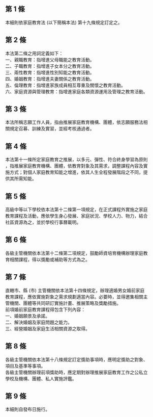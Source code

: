第 1 條
-------
本細則依家庭教育法 (以下簡稱本法) 第十九條規定訂定之。

第 2 條
-------
本法第二條之用詞定義如下：  
一、親職教育：指增進父母職能之教育活動。  
二、子職教育：指增進子女本分之教育活動。  
三、兩性教育：指增進性別知能之教育活動。  
四、婚姻教育：指增進夫妻關係之教育活動。  
五、倫理教育：指增進家族成員相互尊重及關懷之教育活動。  
六、家庭資源與管理教育：指增進家庭各類資源運用及管理之教育活動。

第 3 條
-------
本法所稱志願工作人員，指由推展家庭教育機構、團體，依志願服務法相  
關規定召募、訓練及實習，並經考核通過者。

第 4 條
-------
本法第十一條所定家庭教育之推展，以多元、彈性、符合終身學習為原則  
，指推展家庭教育機構、團體，依教育對象及其需求，調整課程內容及實  
施方式；對個人家庭教育知能之增進，依其人生全程發展階段之不同，提  
供其所需知能。

第 5 條
-------
高級中等以下學校依本法第十二條第一項規定，在正式課程外實施之家庭  
教育課程及活動，應依學生身心發展、家庭狀況、學校人力、物力，結合  
社區資源為之，並於學校行事曆載明。

第 6 條
-------
各級主管機關依本法第十二條第二項規定，鼓勵師資培育機構辦理家庭教  
育相關課程，得以獎勵或補助等方式為之。

第 7 條
-------
直轄市、縣 (市) 主管機關依本法第十四條規定，辦理適婚男女婚前家庭  
教育課程，應依實施對象之需求規劃適當內容。必要時，並得邀集相關主  
管機關、團體等共同研訂實施計畫、推展策略及獎勵措施。  
前項婚前家庭教育課程得包含下列內容：  
一、婚姻願景及承諾。  
二、解決婚姻及家庭問題之能力。  
三、經營婚姻及家庭生活相關資源之取得。

第 8 條
-------
各級主管機關依本法第十八條規定訂定獎助事項時，應明定獎助之對象、  
項目及基準等事項。  
各級主管機關辦理前項獎助時，應定期對辦理推展家庭教育工作之公私立  
學校及機構、團體、私人實施評鑑。

第 9 條
-------
本細則自發布日施行。

